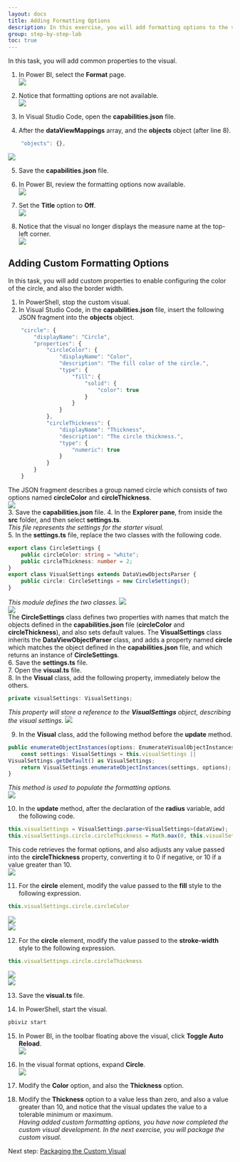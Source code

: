 ```yaml
---
layout: docs
title: Adding Formatting Options
description: In this exercise, you will add formatting options to the visual.
group: step-by-step-lab
toc: true
---
```

In this task, you will add common properties to the visual.

1. In Power BI, select the **Format** page.  
![](../images/formatting-icon.png)  
2. Notice that formatting options are not available.  
![](../images/formatting-options.png)  
3. In Visual Studio Code, open the **capabilities.json** file.

4. After the **dataViewMappings** array, and the **objects** object (after line 8).
```typescript
    "objects": {},
```  
![](../images/objects.png)  

5. Save the **capabilities.json** file.

6. In Power BI, review the formatting options now available.  
![](../images/formatting-options-default.png)  

7. Set the **Title** option to **Off**.  
![](../images/title-off.png)  

8. Notice that the visual no longer displays the measure name at the top-left corner.  
![](../images/visual-without-title.png)  


## Adding Custom Formatting Options
In this task, you will add custom properties to enable configuring the color of the circle, and also the border width.

1. In PowerShell, stop the custom visual.  
2. In Visual Studio Code, in the **capabilities.json** file, insert the following JSON fragment into the **objects** object.  
```typescript
    "circle": {
        "displayName": "Circle",
        "properties": {
            "circleColor": {
                "displayName": "Color",
                "description": "The fill color of the circle.",
                "type": {
                    "fill": {
                        "solid": {
                            "color": true
                        }
                    }
                }
            },
            "circleThickness": {
                "displayName": "Thickness",
                "description": "The circle thickness.",
                "type": {
                    "numeric": true
                }
            }
        }
    }
```  
The JSON fragment describes a group named circle which consists of two options named **circleColor** and **circleThickness**.  
![](../images/capabilities-circle.png)  
3. Save the **capabilities.json** file.
4. In the **Explorer pane**, from inside the **src** folder, and then select **settings.ts**.  
*This file represents the settings for the starter visual.*  
5. In the **settings.ts** file, replace the two classes with the following code.
```typescript
export class CircleSettings {
    public circleColor: string = "white";
    public circleThickness: number = 2;
}
export class VisualSettings extends DataViewObjectsParser {
    public circle: CircleSettings = new CircleSettings();
}
```  
*This module defines the two classes.*
![](../images/visual-settings.png)  
![](../images/circle-settings.png)  
The **CircleSettings** class defines two properties with names that match the objects defined in the **capabilities.json** file (**circleColor** and **circleThickness**), and also sets default values.
The **VisualSettings** class inherits the **DataViewObjectParser** class, and adds a property named **circle** which matches the object defined in the **capabilities.json** file, and which returns an instance of **CircleSettings**.  
6. Save the **settings.ts** file.  
7. Open the **visual.ts** file.    
8. In the **Visual** class, add the following property, immediately below the others.
```typescript
private visualSettings: VisualSettings;
```  
*This property will store a reference to the **VisualSettings** object, describing the visual settings.*
![](../images/visual-settings-variable.png)  
 
9. In the **Visual** class, add the following method before the **update** method.   
```typescript
public enumerateObjectInstances(options: EnumerateVisualObjectInstancesOptions): VisualObjectInstanceEnumeration {
    const settings: VisualSettings = this.visualSettings || 
VisualSettings.getDefault() as VisualSettings;
    return VisualSettings.enumerateObjectInstances(settings, options);
}
```  
*This method is used to populate the formatting options.*  
![](../images/enumerate-object-instances.png)  

10. In the **update** method, after the declaration of the **radius** variable, add the following code.
```typescript
this.visualSettings = VisualSettings.parse<VisualSettings>(dataView);
this.visualSettings.circle.circleThickness = Math.max(0, this.visualSettings.circle.circleThickness)this.visualSettings.circle.circleThickness = Math.min(10, this.visualSettings.circle.circleThickness);
```
This code retrieves the format options, and also adjusts any value passed into the **circleThickness** property, converting it to 0 if negative, or 10 if a value greater than 10.  
![](../images/visual-settings-parse.png)  

11. For the **circle** element, modify the value passed to the **fill** style to the following expression.
```typescript
this.visualSettings.circle.circleColor
```  
![](../images/fill-white.png)  
![](../images/fill-circle-color.png)  

12. For the **circle** element, modify the value passed to the **stroke-width** style to the following expression.
```typescript
this.visualSettings.circle.circleThickness
```  
![](../images/stroke-width-2.png)  
![](../images/stroke-width-circle-thickness.png)  

13. Save the **visual.ts** file.

14. In PowerShell, start the visual.
```typescript
pbiviz start
```  

15. In Power BI, in the toolbar floating above the visual, click **Toggle Auto Reload**.  
![](../images/toggle-auto-reload-2.png)  

16. In the visual format options, expand **Circle**.  
![](../images/formatting-options-circle.png)  

17. Modify the **Color** option, and also the **Thickness** option.  

18. Modify the **Thickness** option to a value less than zero, and also a value greater than 10, and
notice that the visual updates the value to a tolerable minimum or maximum.  
*Having added custom formatting options, you have now completed the custom visual development. In the next exercise, you will package the custom visual.*  

Next step: [Packaging the Custom Visual](../packaging-the-custom-visual/)
